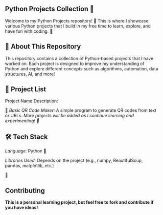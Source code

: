 <h2>Python Projects Collection 🐍</h2>
Welcome to my Python Projects repository! 🎉 This is where I showcase various Python projects that I build in my free time to learn, explore, and have fun with coding. 🚀

<H2>📌 About This Repository</H2>
This repository contains a collection of Python-based projects that I have worked on. Each project is designed to improve my understanding of Python and explore different concepts such as algorithms, automation, data structures, AI, and more!

<h2>📂 Project List</h2>
Project Name	Description:


📌 *Basic QR Code Maker:* 	A simple program to generate QR codes from text or URLs.
_More projects will be added as I continue learning and experimenting! 🚀_

<h2>🛠 Tech Stack</h2>

*Language:* Python 🐍

*Libraries Used:* Depends on the project (e.g., numpy, BeautifulSoup, pandas, matplotlib, etc.)

📌<h2> Contributing </h2>
**This is a personal learning project, but feel free to fork and contribute if you have ideas!**
